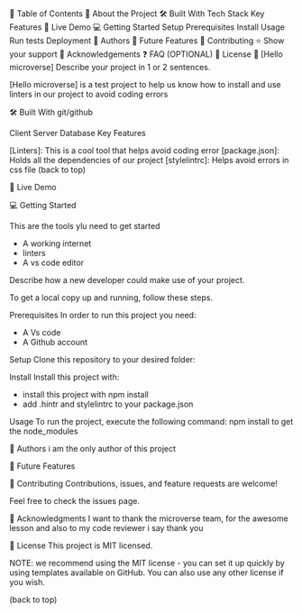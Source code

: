 📗 Table of Contents
📖 About the Project
🛠 Built With
Tech Stack
Key Features
🚀 Live Demo
💻 Getting Started
Setup
Prerequisites
Install
Usage
Run tests
Deployment
👥 Authors
🔭 Future Features
🤝 Contributing
⭐️ Show your support
🙏 Acknowledgements
❓ FAQ (OPTIONAL)
📝 License
📖 [Hello microverse]
Describe your project in 1 or 2 sentences.

[Hello microverse] is a test project to help us know how to install and use linters in our project to avoid coding errors

🛠 Built With
git/github

Client
Server
Database
Key Features


[Linters]: This is a cool tool that helps avoid coding error
[package.json]: Holds all the dependencies of our project
[stylelintrc]: Helps avoid errors in css file
(back to top)

🚀 Live Demo


💻 Getting Started

This are the tools ylu need to get started
* A working internet
* linters
* A vs code editor


Describe how a new developer could make use of your project.

To get a local copy up and running, follow these steps.

Prerequisites
In order to run this project you need:
* A Vs code
* A Github account

Setup
Clone this repository to your desired folder:

Install
Install this project with:
* install this project with npm install
* add .hintr and stylelintrc to your package.json

Usage
To run the project, execute the following command:
npm install to get the node_modules

👥 Authors
i am the only author of this project

🔭 Future Features

🤝 Contributing
Contributions, issues, and feature requests are welcome!

Feel free to check the issues page.

🙏 Acknowledgments
I want to thank the microverse team, for the awesome lesson and also to my code reviewer i say thank you


📝 License
This project is MIT licensed.

NOTE: we recommend using the MIT license - you can set it up quickly by using templates available on GitHub. You can also use any other license if you wish.

(back to top)